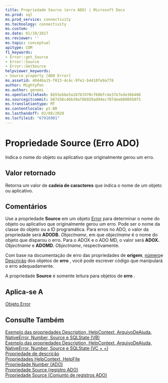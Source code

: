 ```yaml
---
title: Propriedade Source (erro ADO) | Microsoft Docs
ms.prod: sql
ms.prod_service: connectivity
ms.technology: connectivity
ms.custom: ''
ms.date: 01/19/2017
ms.reviewer: ''
ms.topic: conceptual
apitype: COM
f1_keywords:
- Error::get_Source
- Error::Source
- Error::GetSource
helpviewer_keywords:
- Source property [ADO Error]
ms.assetid: 4044ba15-f013-4c4c-9fe1-b4410fe9a778
author: MightyPen
ms.author: genemi
ms.openlocfilehash: 6b55ebbe5a167b7d70cf606fc4e37e7ede36b486
ms.sourcegitcommit: b87d36c46b39af8b929ad94ec707dee8800950f5
ms.translationtype: MT
ms.contentlocale: pt-BR
ms.lasthandoff: 02/08/2020
ms.locfileid: "67916901"
---
```

# <a name="source-property-ado-error"></a>Propriedade Source (Erro ADO)
Indica o nome do objeto ou aplicativo que originalmente gerou um erro.  
  
## <a name="return-value"></a>Valor retornado  
 Retorna um valor de **cadeia de caracteres** que indica o nome de um objeto ou aplicativo.  
  
## <a name="remarks"></a>Comentários  
 Use a propriedade **Source** em um objeto [Error](../../../ado/reference/ado-api/error-object.md) para determinar o nome do objeto ou aplicativo que originalmente gerou um erro. Pode ser o nome da classe do objeto ou a ID programática. Para erros no ADO, o valor da propriedade será **ADODB.** _Objectname_, em que *objectname* é o nome do objeto que disparou o erro. Para o ADOX e o ADO MD, o valor será **ADOX.** _Objectname_ e **ADOMD.** _Objectname_, respectivamente.  
  
 Com base na documentação de erro das propriedades de **origem**, [número](../../../ado/reference/ado-api/number-property-ado.md)e [Descrição](../../../ado/reference/ado-api/description-property.md) dos objetos de **erro** , você pode escrever código que manipulará o erro adequadamente.  
  
 A propriedade **Source** é somente leitura para objetos de **erro** .  
  
## <a name="applies-to"></a>Aplica-se A  
 [Objeto Error](../../../ado/reference/ado-api/error-object.md)  
  
## <a name="see-also"></a>Consulte Também  
 [Exemplo das propriedades Description, HelpContext, ArquivoDeAjuda, NativeError, Number, Source e SQLState (VB)](../../../ado/reference/ado-api/description-helpcontext-helpfile-nativeerror-number-source-example-vb.md)   
 [Exemplo das propriedades Description, HelpContext, ArquivoDeAjuda, NativeError, Number, Source e SQLState (VC + +)](../../../ado/reference/ado-api/description-helpcontext-helpfile-nativeerror-number-source-example-vc.md)   
 [Propriedade de descrição](../../../ado/reference/ado-api/description-property.md)   
 [Propriedades HelpContext, HelpFile](../../../ado/reference/ado-api/helpcontext-helpfile-properties.md)   
 [Propriedade Number (ADO)](../../../ado/reference/ado-api/number-property-ado.md)   
 [Propriedade Source (registro ADO)](../../../ado/reference/ado-api/source-property-ado-record.md)   
 [Propriedade Source (Conjunto de registros ADO)](../../../ado/reference/ado-api/source-property-ado-recordset.md)
